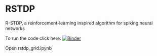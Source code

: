# RSTDP

R-STDP, a reinforcement-learning inspired algorithm for spiking neural networks

To run the code click here:
[![Binder](https://mybinder.org/badge_logo.svg)](https://mybinder.org/v2/gh/rfma23/RSTDP/master)

Open rstdp_grid.ipynb
